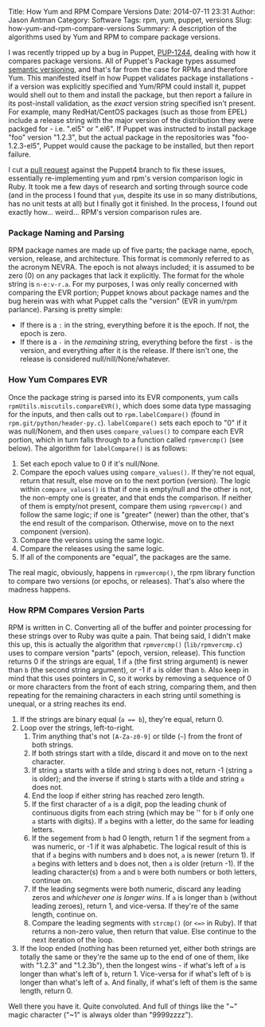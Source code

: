 Title: How Yum and RPM Compare Versions
Date: 2014-07-11 23:31
Author: Jason Antman
Category: Software
Tags: rpm, yum, puppet, versions
Slug: how-yum-and-rpm-compare-versions
Summary: A description of the algorithms used by Yum and RPM to compare package versions.

I was recently tripped up by a bug in Puppet, [PUP-1244](https://tickets.puppetlabs.com/browse/PUP-1244),
dealing with how it compares package versions. All of Puppet's Package types assumed
[semantic versioning](http://semver.org/), and that's far from the case for RPMs and therefore Yum. This
manifested itself in how Puppet validates package installations - if a version was explicitly specified
and Yum/RPM could install it, puppet would shell out to them and install the package, but then report
a failure in its post-install validation, as the *exact* version string specified isn't present.
For example, many RedHat/CentOS packages (such as those from EPEL) include a release string with the major
version of the distribution they were packged for - i.e. ".el5" or ".el6". If Puppet was instructed to
install package "foo" version "1.2.3", but the actual package in the repositories was "foo-1.2.3-el5",
Puppet would cause the package to be installed, but then report failure.

I cut a [pull request](https://github.com/puppetlabs/puppet/pull/2866) against the Puppet4 branch to
fix these issues, essentially re-implementing yum and rpm's version comparison logic in Ruby. It took
me a few days of research and sorting through source code (and in the process I found that ``yum``, despite
its use in so many distributions, has no unit tests at all) but I finally got it finished. In the process,
I found out exactly how... weird... RPM's version comparison rules are.

### Package Naming and Parsing

RPM package names are made up of five parts; the package name, epoch, version, release, and architecture.
This format is commonly referred to as the acronym NEVRA. The epoch is not always included; it is assumed
to be zero (0) on any packages that lack it explicitly. The format for the whole string is ``n-e:v-r.a``.
For my purposes, I was only really concerned with comparing the EVR portion; Puppet knows about package names
and the bug herein was with what Puppet calls the "version" (EVR in yum/rpm parlance). Parsing is pretty
simple:

* If there is a ``:`` in the string, everything before it is the epoch. If not, the epoch is zero.
* If there is a ``-`` in the *remaining* string, everything before the first ``-`` is the version,
  and everything after it is the release. If there isn't one, the release is considered null/nill/None/whatever.

### How Yum Compares EVR

Once the package string is parsed into its EVR components, yum calls ``rpmUtils.miscutils.compareEVR()``,
which does some data type massaging for the inputs, and then calls out to ``rpm.labelCompare()``
(found in ``rpm.git/python/header-py.c``). ``labelCompare()`` sets each epoch
to "0" if it was null/Nonem, and then uses ``compare_values()`` to compare each EVR portion, which in turn falls through
to a function called ``rpmvercmp()`` (see below). The algorithm for ``labelCompare()`` is as follows:

1. Set each epoch value to 0 if it's null/None.
2. Compare the epoch values using ``compare_values()``. If they're not equal, return that result, else
   move on to the next portion (version). The logic within ``compare_values()`` is that if one is empty/null
   and the other is not, the non-empty one is greater, and that ends the comparison. If neither of
   them is empty/not present, compare them using ``rpmvercmp()`` and follow the same logic; if one
   is "greater" (newer) than the other, that's the end result of the comparison. Otherwise, move
   on to the next component (version).
3. Compare the versions using the same logic.
4. Compare the releases using the same logic.
5. If all of the components are "equal", the packages are the same.

The real magic, obviously, happens in ``rpmvercmp()``, the rpm library function to compare two
versions (or epochs, or releases). That's also where the madness happens.

### How RPM Compares Version Parts

RPM is written in C. Converting all of the buffer and pointer processing for these strings
over to Ruby was quite a pain. That being said, I didn't make this up, this is actually the
algorithm that ``rpmvercmp()`` (``lib/rpmvercmp.c``) uses to compare version "parts"
(epoch, version, release). This function returns 0 if the strings are equal, 1 if ``a`` (the
first string argument) is newer than ``b`` (the second string argument), or -1 if
``a`` is older than ``b``. Also keep in mind that this uses pointers in C, so it works by removing
a sequence of 0 or more characters from the front of each string, comparing them, and then repeating
for the remaining characters in each string until something is unequal, or a string reaches its end.

1. If the strings are binary equal (``a == b``), they're equal, return 0.
2. Loop over the strings, left-to-right.
    1. Trim anything that's not ``[A-Za-z0-9]`` or tilde (``~``) from the front of both strings.
    2. If both strings start with a tilde, discard it and move on to the next character.
    3. If string ``a`` starts with a tilde and string ``b`` does not, return -1 (string ``a`` is older);
       and the inverse if string ``b`` starts with a tilde and string ``a`` does not.
    4. End the loop if either string has reached zero length.
    5. If the first character of ``a`` is a digit, pop the leading chunk of continuous digits from
       each string (which may be '' for ``b`` if only one ``a`` starts with digits). If ``a`` begins
	   with a letter, do the same for leading letters.
    6. If the segement from ``b`` had 0 length, return 1 if the segment from ``a`` was numeric, or
       -1 if it was alphabetic. The logical result of this is that if ``a`` begins with numbers
	   and ``b`` does not, ``a`` is newer (return 1). If ``a`` begins with letters and ``b`` does not,
	   then ``a`` is older (return -1). If the leading character(s) from ``a`` and ``b`` were both
	   numbers or both letters, continue on.
    7. If the leading segments were both numeric, discard any leading zeros and *whichever one is longer
       wins*. If ``a`` is longer than ``b`` (without leading zeroes), return 1, and vice-versa. If
	   they're of the same length, continue on.
    8. Compare the leading segments with ``strcmp()`` (or ``<=>`` in Ruby). If that returns a non-zero
       value, then return that value. Else continue to the next iteration of the loop.
3. If the loop ended (nothing has been returned yet, either both strings are totally the same or they're
   the same up to the end of one of them, like with "1.2.3" and "1.2.3b"), then the longest wins -
   if what's left of ``a`` is longer than what's left of ``b``, return 1. Vice-versa for if what's
   left of ``b`` is longer than what's left of ``a``. And finally, if what's left of them is the same
   length, return 0.

Well there you have it. Quite convoluted. And full of things like the "~" magic character ("~1" is always
older than "9999zzzz").
